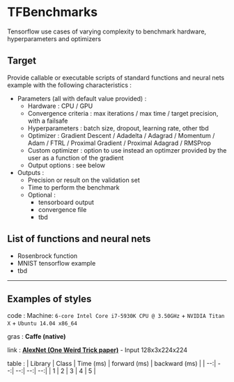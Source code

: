 # TFBenchmarks

Tensorflow use cases of varying complexity to benchmark hardware, hyperparameters and
optimizers

## Target

Provide callable or executable scripts of standard functions and neural nets example with
the following characteristics :

- Parameters (all with default value provided) :
  - Hardware : CPU / GPU
  - Convergence criteria : max iterations / max time / target precision, with a failsafe
  - Hyperparameters : batch size, dropout, learning rate, other tbd
  - Optimizer : Gradient Descent / Adadelta / Adagrad / Momentum / Adam / FTRL /
  Proximal Gradient / Proximal Adagrad / RMSProp
  - Custom optimizer : option to use instead an optimzer provided by the user as a function
  of the gradient
  - Output options : see below
- Outputs :
  - Precision or result on the validation set
  - Time to perform the benchmark
  - Optional :
    - tensorboard output
    - convergence file
    - tbd

## List of functions and neural nets

- Rosenbrock function
- MNIST tensorflow example
- tbd

---

## Examples of styles

code :
Machine: `6-core Intel Core i7-5930K CPU @ 3.50GHz` + `NVIDIA Titan X` + `Ubuntu 14.04 x86_64`

gras :
**Caffe (native)**

link :
**[AlexNet (One Weird Trick paper)](https://code.google.com/p/cuda-convnet2/source/browse/layers/layers-imagenet-1gpu.cfg)** - Input 128x3x224x224

table :
| Library         | Class                                                                                                                | Time (ms)  | forward (ms) | backward (ms) |
| --:| --:| --:| --:| --:|
| 1  | 2  | 3 | 4 | 5 |
